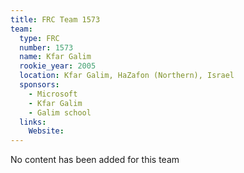 ```yaml
---
title: FRC Team 1573
team:
  type: FRC
  number: 1573
  name: Kfar Galim
  rookie_year: 2005
  location: Kfar Galim, HaZafon (Northern), Israel
  sponsors:
    - Microsoft
    - Kfar Galim
    - Galim school
  links:
    Website: 
---
```

No content has been added for this team
